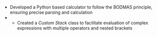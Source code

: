 - Developed a Python based calculator to follow the BODMAS principle, ensuring precise parsing and calculation
- - Created a *Custom Stack* class to facilitate evaluation of complex expressions with multiple operators and nested brackets

